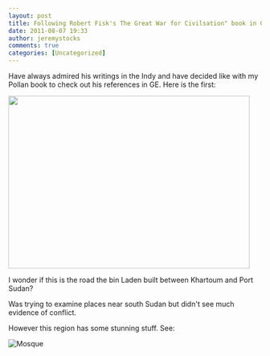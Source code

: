 ```yaml
---
layout: post
title: Following Robert Fisk's The Great War for Civilsation" book in Google Earth
date: 2011-08-07 19:33
author: jeremystocks
comments: true
categories: [Uncategorized]
---
```

Have always admired his writings in the Indy and have decided like with my Pollan book to check out his references in GE. Here is the first:

<a href="http://jeremystocks.files.wordpress.com/2011/08/khart-ptsud.jpg"><img src="http://jeremystocks.files.wordpress.com/2011/08/khart-ptsud.jpg" alt="" title="khart-ptsud" width="480" height="344" class="alignnone size-full wp-image-701" /></a>

I wonder if this is the road the bin Laden built between Khartoum and Port Sudan?

Was trying to examine places near south Sudan but didn't see much evidence of conflict.

However this region has some stunning stuff. See:

<img src="http://www.panoramio.com/photo/25666635?source=wapi&amp;referrer=kh.google.com" alt="Mosque" />


